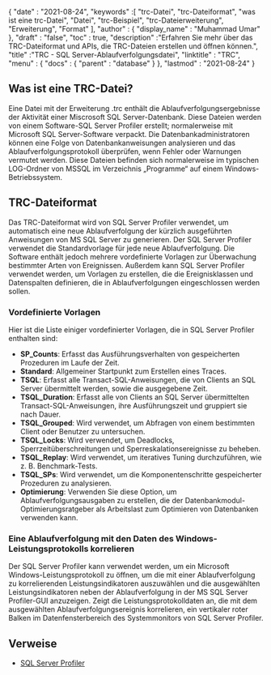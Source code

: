 {
  "date" : "2021-08-24",
  "keywords" :[ "trc-Datei", "trc-Dateiformat", "was ist eine trc-Datei", "Datei", "trc-Beispiel", "trc-Dateierweiterung", "Erweiterung", "Format" ],
  "author" : {
    "display_name" : "Muhammad Umar"
},
  "draft" : "false",
  "toc" : true,
  "description" :"Erfahren Sie mehr über das TRC-Dateiformat und APIs, die TRC-Dateien erstellen und öffnen können.",
  "title" :"TRC - SQL Server-Ablaufverfolgungsdatei",
  "linktitle" : "TRC",
  "menu" : {
    "docs" : {
      "parent" : "database"
}
},
  "lastmod" : "2021-08-24"
}

## Was ist eine TRC-Datei?
Eine Datei mit der Erweiterung .trc enthält die Ablaufverfolgungsergebnisse der Aktivität einer Miscrosoft SQL Server-Datenbank. Diese Dateien werden von einem Software-SQL Server Profiler erstellt; normalerweise mit Microsoft SQL Server-Software verpackt. Die Datenbankadministratoren können eine Folge von Datenbankanweisungen analysieren und das Ablaufverfolgungsprotokoll überprüfen, wenn Fehler oder Warnungen vermutet werden. Diese Dateien befinden sich normalerweise im typischen LOG-Ordner von MSSQL im Verzeichnis „Programme“ auf einem Windows-Betriebssystem.

## TRC-Dateiformat
Das TRC-Dateiformat wird von SQL Server Profiler verwendet, um automatisch eine neue Ablaufverfolgung der kürzlich ausgeführten Anweisungen von MS SQL Server zu generieren. Der SQL Server Profiler verwendet die Standardvorlage für jede neue Ablaufverfolgung. Die Software enthält jedoch mehrere vordefinierte Vorlagen zur Überwachung bestimmter Arten von Ereignissen. Außerdem kann SQL Server Profiler verwendet werden, um Vorlagen zu erstellen, die die Ereignisklassen und Datenspalten definieren, die in Ablaufverfolgungen eingeschlossen werden sollen.

### Vordefinierte Vorlagen
Hier ist die Liste einiger vordefinierter Vorlagen, die in SQL Server Profiler enthalten sind:
- **SP_Counts**: Erfasst das Ausführungsverhalten von gespeicherten Prozeduren im Laufe der Zeit.
- **Standard**: Allgemeiner Startpunkt zum Erstellen eines Traces.
- **TSQL**: Erfasst alle Transact-SQL-Anweisungen, die von Clients an SQL Server übermittelt werden, sowie die ausgegebene Zeit.
- **TSQL_Duration**: Erfasst alle von Clients an SQL Server übermittelten Transact-SQL-Anweisungen, ihre Ausführungszeit und gruppiert sie nach Dauer.
- **TSQL_Grouped**: Wird verwendet, um Abfragen von einem bestimmten Client oder Benutzer zu untersuchen.
- **TSQL_Locks**: Wird verwendet, um Deadlocks, Sperrzeitüberschreitungen und Sperreskalationsereignisse zu beheben.
- **TSQL_Replay**: Wird verwendet, um iteratives Tuning durchzuführen, wie z. B. Benchmark-Tests.
- **TSQL_SPs**: Wird verwendet, um die Komponentenschritte gespeicherter Prozeduren zu analysieren.
- **Optimierung**: Verwenden Sie diese Option, um Ablaufverfolgungsausgaben zu erstellen, die der Datenbankmodul-Optimierungsratgeber als Arbeitslast zum Optimieren von Datenbanken verwenden kann.
### Eine Ablaufverfolgung mit den Daten des Windows-Leistungsprotokolls korrelieren
Der SQL Server Profiler kann verwendet werden, um ein Microsoft Windows-Leistungsprotokoll zu öffnen, um die mit einer Ablaufverfolgung zu korrelierenden Leistungsindikatoren auszuwählen und die ausgewählten Leistungsindikatoren neben der Ablaufverfolgung in der MS SQL Server Profiler-GUI anzuzeigen. Zeigt die Leistungsprotokolldaten an, die mit dem ausgewählten Ablaufverfolgungsereignis korrelieren, ein vertikaler roter Balken im Datenfensterbereich des Systemmonitors von SQL Server Profiler.


## Verweise ##

* [SQL Server Profiler](https://learn.microsoft.com/en-us/sql/tools/sql-server-profiler/sql-server-profiler?view=sql-server-ver15)

